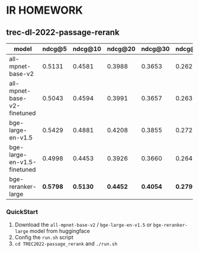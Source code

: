 # IR HOMEWORK
## trec-dl-2022-passage-rerank

| model                        | ndcg@5     | ndcg@10    | ndcg@20    | ndcg@30    | ndcg@100   |
| --------------------------- | ---------- | ---------- | ---------- | ---------- | ---------- |
| all-mpnet-base-v2           | 0.5131     | 0.4581     | 0.3988     | 0.3653     | 0.2629     |
| all-mpnet-base-v2-finetuned | 0.5043     | 0.4594     | 0.3991     | 0.3657     | 0.2632     |
| bge-large-en-v1.5           | 0.5429      | 0.4881    | 0.4208    | 0.3855        | 0.2726 |
| bge-large-en-v1.5-finetuned | 0.4998     | 0.4453     | 0.3926     | 0.3660     | 0.2640     |
| bge-reranker-large          | **0.5798** | **0.5130** | **0.4452**  | **0.4054**  | **0.2790** |

### QuickStart
1. Download the `all-mpnet-base-v2` / `bge-large-en-v1.5` or `bge-reranker-large` model from huggingface
2. Config the `run.sh` script
3. `cd TREC2022-passage_rerank`  and `./run.sh`
